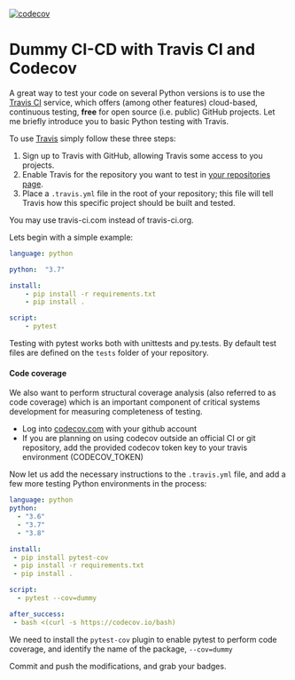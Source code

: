 [![codecov](https://codecov.io/gh/vmspereira/Dummy/branch/workflow/graph/badge.svg?token=ugFx13qISc)](https://codecov.io/gh/vmspereira/Dummy)

# Dummy CI-CD with Travis CI and Codecov 



A great way to test your code on several Python versions is to use the [Travis CI](https://travis-ci.org) service, which offers (among other features) cloud-based, continuous testing, **free** for open source (i.e. public) GitHub projects. Let me briefly introduce you to basic Python testing with Travis.

To use [Travis](https://travis-ci.org) simply follow these three steps:

1. Sign up to Travis with GitHub, allowing Travis some access to you projects.
2. Enable Travis for the repository you want to test in [your repositories page](https://travis-ci.org/account/repositories). 
3. Place a `.travis.yml` file in the root of your repository; this file will tell Travis how this specific project should be built and tested.

You may use travis-ci.com instead of travis-ci.org.



Lets begin with a simple example:

```yaml
language: python

python:  "3.7"

install:
    - pip install -r requirements.txt
    - pip install .

script:
    - pytest
```

Testing with pytest works both with unittests and py.tests. By default test files are defined on the `tests` folder of your repository.



#### Code coverage

We also want to perform structural coverage analysis (also referred to as code coverage) which is an important component of critical systems development for measuring completeness of testing.

- Log into [codecov.com]() with your github account
- If you are planning on using codecov outside an official CI or git repository, add the provided codecov token key to your travis environment (CODECOV_TOKEN) 

Now let us add the necessary instructions to the `.travis.yml` file, and add a few more testing Python environments in the process:

```yaml
language: python
python:
  - "3.6"
  - "3.7"
  - "3.8"

install:
 - pip install pytest-cov
 - pip install -r requirements.txt
 - pip install .

script:
  - pytest --cov=dummy

after_success:
 - bash <(curl -s https://codecov.io/bash)
```

We need to install the `pytest-cov` plugin to enable pytest to perform code coverage, and identify the name of the package, `--cov=dummy`

Commit and push the modifications, and grab your badges.

